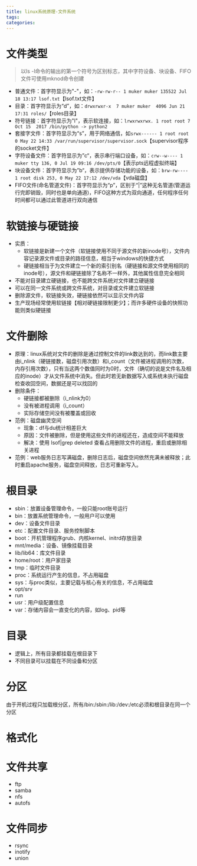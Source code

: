 ```yaml
---
title: linux系统原理-文件系统
tags:
categories:
---
```

# 文件类型
>以ls -l命令的输出的第一个符号为区别标志，其中字符设备、块设备、FIFO文件可使用mknod命令创建

* 普通文件：首字符显示为"-"，如：`-rw-rw-r-- 1 muker muker 135522 Jul 18 13:17 lsof.txt`【lsof.txt文件】
* 目录：首字符显示为“d”，如：`drwxrwxr-x  7 muker muker  4096 Jun 21 17:31 roles/`【roles目录】
* 符号链接：首字符显示为"l"，表示软连接，如：`lrwxrwxrwx. 1 root root 7 Oct 15  2017 /bin/python -> python2`
* 套接字文件：首字符显示为“s”，用于网络通信，如`srwx------ 1 root root 0 May 22 14:33 /var/run/supervisor/supervisor.sock`【supervisor程序的socket文件】
* 字符设备文件：首字符显示为”c“，表示串行端口设备，如：`crw--w---- 1 muker tty 136, 0 Jul 19 09:16 /dev/pts/0`【表示pts远程虚拟终端】
* 块设备文件：首字符显示为”b“，表示提供存储功能的设备，如：`brw-rw---- 1 root disk 253, 0 May 22 17:12 /dev/vda`【vda磁盘】
* FIFO文件(命名管道文件)：首字符显示为“p”，区别于“|”这种无名管道(管道运行完即销毁，同时也是单向通道)，FIFO这种方式为双向通道，任何程序任何时间都可以通过此管道进行双向通信

# 软链接与硬链接
* 实质：
    - 软链接是新建一个文件（软链接使用不同于源文件的新inode号），文件内容记录源文件或目录的路径信息，相当于windows的快捷方式
    - 硬链接相当于为文件建立一个新的索引别名（硬链接和源文件使用相同的inode号），源文件和硬链接除了名称不一样外，其他属性信息完全相同
* 不能对目录建立硬链接，也不能跨文件系统对文件建立硬链接
* 可以在同一文件系统或跨文件系统，对目录或文件建立软链接
* 删除源文件，软链接失效，硬链接依然可以显示文件内容
* 生产现场经常使用软链接【相对硬链接限制更少】；而许多硬件设备的快照功能则类似硬链接

# 文件删除
* 原理：linux系统对文件的删除是通过控制文件的link数达到的，而link数主要由i_nlink（硬链接数，磁盘引用次数）和i_count（文件被进程调用的次数，内存引用次数），只有当这两个数值同时为0时，文件（确切的说是文件名及相应的inode）才从文件系统中消失。但此时若无新数据写入或系统未执行磁盘检查收回空间，数据还是可以找回的
* 删除条件：
    - 硬链接都被删除（i_nlink为0）
    - 没有被进程调用（i_count）
    - 实际存储空间没有被覆盖或回收
* 范例：磁盘幽灵空间
    + 现象：df与du统计相差巨大
    + 原因：文件被删除，但是使用这些文件的进程还在，造成空间不能释放
    + 解决：使用 lsof|grep deleted 查看占用删除文件的进程，重启或删除相关进程
* 范例：web服务日志写满磁盘，删除日志后，磁盘空间依然充满未被释放；此时重启apache服务，磁盘空间释放，日志可重新写入。
  
# 根目录
* sbin：放置设备管理命令，一般只能root账号运行
* bin：放置系统管理命令，一般用户可以使用
* dev：设备文件目录
* etc：配置文件目录、服务控制脚本
* boot：开机管理程序grub、内核kernel、initrd存放目录
* mnt/media：设备、镜像挂载目录
* lib/lib64：库文件目录
* home/root：用户家目录
* tmp：临时文件目录
* proc：系统运行产生的信息，不占用磁盘
* sys：与proc类似，主要记载与核心有关的信息，不占用磁盘
* opt/srv
* run
* usr：用户级配置信息
* var：存储内容会一直变化的内容，如log、pid等

# 目录
* 逻辑上，所有目录都挂载在根目录下
* 不同目录可以挂载在不同设备和分区

# 分区
由于开机过程只加载根分区，所有/bin:/sbin:/lib:/dev:/etc必须和根目录在同一个分区

# 格式化

# 文件共享
* ftp
* samba
* nfs
* autofs

# 文件同步
* rsync
* inotify
* union
